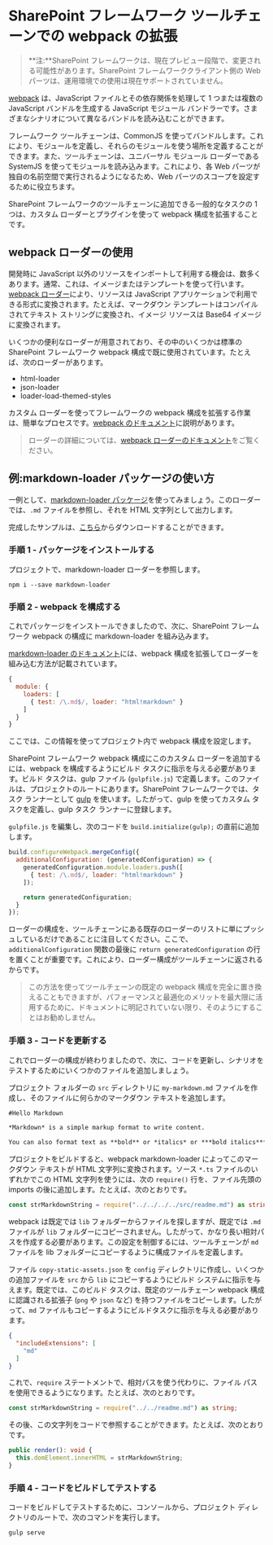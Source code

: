 # <a name="extending-webpack-in-the-sharepoint-framework-toolchain"></a>SharePoint フレームワーク ツールチェーンでの webpack の拡張

>**注:**SharePoint フレームワークは、現在プレビュー段階で、変更される可能性があります。SharePoint フレームワーククライアント側の Web パーツは、運用環境での使用は現在サポートされていません。

[webpack](https://webpack.github.io/) は、JavaScript ファイルとその依存関係を処理して 1 つまたは複数の JavaScript バンドルを生成する JavaScript モジュール バンドラーです。さまざまなシナリオについて異なるバンドルを読み込むことができます。

フレームワーク ツールチェーンは、CommonJS を使ってバンドルします。これにより、モジュールを定義し、それらのモジュールを使う場所を定義することができます。また、ツールチェーンは、ユニバーサル モジュール ローダーである SystemJS を使ってモジュールを読み込みます。これにより、各 Web パーツが独自の名前空間で実行されるようになるため、Web パーツのスコープを設定するために役立ちます。

SharePoint フレームワークのツールチェーンに追加できる一般的なタスクの 1 つは、カスタム ローダーとプラグインを使って webpack 構成を拡張することです。

## <a name="using-webpack-loaders"></a>webpack ローダーの使用
開発時に JavaScript 以外のリソースをインポートして利用する機会は、数多くあります。通常、これは、イメージまたはテンプレートを使って行います。[webpack ローダー](https://webpack.github.io/docs/loaders.html)により、リソースは JavaScript アプリケーションで利用できる形式に変換されます。たとえば、マークダウン テンプレートはコンパイルされてテキスト ストリングに変換され、イメージ リソースは Base64 イメージに変換されます。

いくつかの便利なローダーが用意されており、その中のいくつかは標準の SharePoint フレームワーク webpack 構成で既に使用されています。たとえば、次のローダーがあります。

- html-loader
- json-loader
- loader-load-themed-styles

カスタム ローダーを使ってフレームワークの webpack 構成を拡張する作業は、簡単なプロセスです。[webpack のドキュメント](https://webpack.github.io/docs/loaders.html#writing-a-loader)に説明があります。

> ローダーの詳細については、[webpack ローダーのドキュメント](https://webpack.github.io/docs/loaders.html)をご覧ください。

## <a name="example-using-the-markdown-loader-package"></a>例:markdown-loader パッケージの使い方
一例として、[markdown-loader パッケージ](https://www.npmjs.com/package/markdown-loader)を使ってみましょう。このローダーでは、`.md` ファイルを参照し、それを HTML 文字列として出力します。

完成したサンプルは、[こちら](https://aka.ms/spfx-extend-webpack-sample)からダウンロードすることができます。

### <a name="step-1---install-the-package"></a>手順 1 - パッケージをインストールする
プロジェクトで、markdown-loader ローダーを参照します。

```
npm i --save markdown-loader 
```

### <a name="step-2---configure-webpack"></a>手順 2 - webpack を構成する 
これでパッケージをインストールできましたので、次に、SharePoint フレームワーク webpack の構成に markdown-loader を組み込みます。 

[markdown-loader のドキュメント](https://github.com/peerigon/markdown-loader)には、webpack 構成を拡張してローダーを組み込む方法が記載されています。

```JavaScript
{
  module: {
    loaders: [
      { test: /\.md$/, loader: "html!markdown" }
    ]
  }
}
```

ここでは、この情報を使ってプロジェクト内で webpack 構成を設定します。 

SharePoint フレームワーク webpack 構成にこのカスタム ローダーを追加するには、webpack を構成するようにビルド タスクに指示を与える必要があります。ビルド タスクは、gulp ファイル (`gulpfile.js`) で定義します。このファイルは、プロジェクトのルートにあります。SharePoint フレームワークでは、タスク ランナーとして [gulp](http://gulpjs.com/) を使います。したがって、gulp を使ってカスタム タスクを定義し、gulp タスク ランナーに登録します。

`gulpfile.js` を編集し、次のコードを `build.initialize(gulp);` の直前に追加します。

```JavaScript 
build.configureWebpack.mergeConfig({ 
  additionalConfiguration: (generatedConfiguration) => { 
    generatedConfiguration.module.loaders.push([ 
      { test: /\.md$/, loader: "html!markdown" } 
    ]); 

    return generatedConfiguration; 
  } 
});
```

ローダーの構成を、ツールチェーンにある既存のローダーのリストに単にプッシュしているだけであることに注目してください。ここで、`additionalConfiguration` 関数の最後に `return generatedConfiguration` の行を置くことが重要です。これにより、ローダー構成がツールチェーンに返されるからです。 

> この方法を使ってツールチェーンの既定の webpack 構成を完全に置き換えることもできますが、パフォーマンスと最適化のメリットを最大限に活用するために、ドキュメントに明記されていない限り、そのようにすることはお勧めしません。 

### <a name="step-3---update-your-code"></a>手順 3 - コードを更新する
これでローダーの構成が終わりましたので、次に、コードを更新し、シナリオをテストするためにいくつかのファイルを追加しましょう。 

プロジェクト フォルダーの `src` ディレクトリに `my-markdown.md` ファイルを作成し、そのファイルに何らかのマークダウン テキストを追加します。

```md
#Hello Markdown

*Markdown* is a simple markup format to write content. 

You can also format text as **bold** or *italics* or ***bold italics***  
```

プロジェクトをビルドすると、webpack markdown-loader によってこのマークダウン テキストが HTML 文字列に変換されます。ソース `*.ts` ファイルのいずれかでこの HTML 文字列を使うには、次の `require()` 行を、ファイル先頭の imports の後に追加します。たとえば、次のとおりです。


```TypeScript
const strMarkdownString = require("../../../../src/readme.md") as string;
```

webpack は既定では `lib` フォルダーからファイルを探しますが、既定では `.md` ファイルが `lib` フォルダーにコピーされません。したがって、かなり長い相対パスを作成する必要があります。この設定を制御するには、ツールチェーンが `md` ファイルを lib フォルダーにコピーするように構成ファイルを定義します。 

ファイル `copy-static-assets.json` を `config` ディレクトリに作成し、いくつかの追加ファイルを `src` から `lib` にコピーするようにビルド システムに指示を与えます。既定では、このビルド タスクは、既定のツールチェーン webpack 構成に認識される拡張子 (`png` や `json` など) を持つファイルをコピーします。したがって、`md` ファイルもコピーするようにビルドタスクに指示を与える必要があります。

```JSON
{
  "includeExtensions": [
    "md"
  ]
}
```

これで、`require` ステートメントで、相対パスを使う代わりに、ファイル パスを使用できるようになります。たとえば、次のとおりです。

```TypeScript
const strMarkdownString = require("../../readme.md") as string;
```
 
その後、この文字列をコードで参照することができます。たとえば、次のとおりです。

``` TypeScript
public render(): void {
  this.domElement.innerHTML = strMarkdownString;
}
```

### <a name="step-4---build-and-test-your-code"></a>手順 4 - コードをビルドしてテストする
コードをビルドしてテストするために、コンソールから、プロジェクト ディレクトリのルートで、次のコマンドを実行します。

```
gulp serve
```